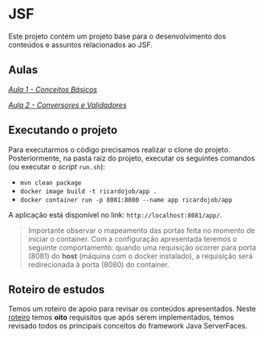 # JSF

Este projeto contém um projeto base para o desenvolvimento dos conteúdos e assuntos relacionados ao JSF.

## Aulas

*[Aula 1 - Conceitos Básicos ](https://github.com/ifpb-disciplinas-2022-1/ads-dac-jsf/commit/591d84507f71c6951ff06f3e0054409579e9a795)*

*[Aula 2 - Conversores e Validadores ](https://github.com/ifpb-disciplinas-2022-1/ads-dac-jsf/commit/39cc7833dbbabc9817677cf0f753128ede4d898b)*

## Executando o projeto

Para executarmos o código precisamos realizar o clone do projeto. Posteriormente, na pasta raiz do projeto, executar os seguintes comandos (ou executar o _script_ `run.sh`):
* `mvn clean package`
* `docker image build -t ricardojob/app .`
* `docker container run -p 8081:8080 --name app ricardojob/app`

A aplicação está disponível no link: `http://localhost:8081/app/`. 

> Importante observar o mapeamento das portas feita no momento de iniciar o container. Com a configuração apresentada teremos o seguinte comportamento: quando uma requisição ocorrer para porta (8081) do __host__ (máquina com o docker instalado), a requisição será redirecionada à porta (8080) do container.

## Roteiro de estudos


Temos um roteiro de apoio para revisar os conteúdos apresentados. Neste [roteiro]() temos **oito** requisitos que após serem implementados, temos revisado todos os principais conceitos do framework Java ServerFaces.

<!-- Temos um roteiro de apoio para revisar os conteúdos apresentados. Neste [roteiro](https://docs.google.com/document/d/1qjF9LxVsnIU8R0Ad3z1T5acijp4RUB52BSF70p3cqPg/edit) temos **oito** requisitos que após serem implementados, temos revisado todos os principais conceitos do framework Java ServerFaces. -->